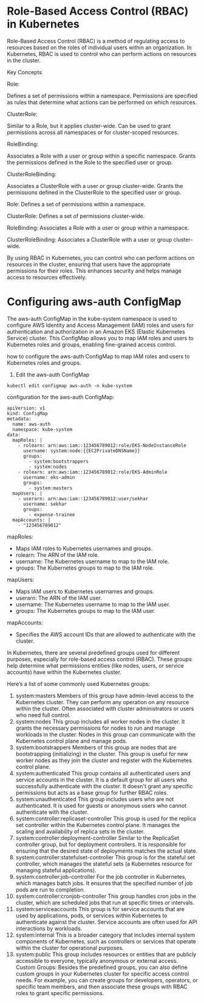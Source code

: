 # Role-Based Access Control (RBAC) in Kubernetes
Role-Based Access Control (RBAC) is a method of regulating access to resources based on the roles of individual users within an organization. In Kubernetes, RBAC is used to control who can perform actions on resources in the cluster.

Key Concepts

Role:

Defines a set of permissions within a namespace.
Permissions are specified as rules that determine what actions can be performed on which resources.

ClusterRole:

Similar to a Role, but it applies cluster-wide.
Can be used to grant permissions across all namespaces or for cluster-scoped resources.

RoleBinding:

Associates a Role with a user or group within a specific namespace.
Grants the permissions defined in the Role to the specified user or group.

ClusterRoleBinding:

Associates a ClusterRole with a user or group cluster-wide.
Grants the permissions defined in the ClusterRole to the specified user or group.

Role: Defines a set of permissions within a namespace.

ClusterRole: Defines a set of permissions cluster-wide.

RoleBinding: Associates a Role with a user or group within a namespace.

ClusterRoleBinding: Associates a ClusterRole with a user or group cluster-wide.

By using RBAC in Kubernetes, you can control who can perform actions on resources in the cluster, ensuring that users have the appropriate permissions for their roles. This enhances security and helps manage access to resources effectively.

#  Configuring aws-auth ConfigMap

The aws-auth ConfigMap in the kube-system namespace is used to configure AWS Identity and Access Management (IAM) roles and users for authentication and authorization in an Amazon EKS (Elastic Kubernetes Service) cluster. This ConfigMap allows you to map IAM roles and users to Kubernetes roles and groups, enabling fine-grained access control.

how to configure the aws-auth ConfigMap to map IAM roles and users to Kubernetes roles and groups.

1. Edit the aws-auth ConfigMap

```
kubectl edit configmap aws-auth -n kube-system
```

configuration for the aws-auth ConfigMap:

```
apiVersion: v1
kind: ConfigMap
metadata:
  name: aws-auth
  namespace: kube-system
data:
  mapRoles: |
    - rolearn: arn:aws:iam::123456789012:role/EKS-NodeInstanceRole
      username: system:node:{{EC2PrivateDNSName}}
      groups:
        - system:bootstrappers
        - system:nodes
    - rolearn: arn:aws:iam::123456789012:role/EKS-AdminRole
      username: eks-admin
      groups:
        - system:masters
  mapUsers: |
    - userarn: arn:aws:iam::123456789012:user/sekhar
      username: sekhar
      groups:
        - expense-trainee
  mapAccounts: |
    - "123456789012"
```

mapRoles:

* Maps IAM roles to Kubernetes usernames and groups.
* rolearn: The ARN of the IAM role.
* username: The Kubernetes username to map to the IAM role.
* groups: The Kubernetes groups to map to the IAM role.

mapUsers:

* Maps IAM users to Kubernetes usernames and groups.
* userarn: The ARN of the IAM user.
* username: The Kubernetes username to map to the IAM user.
* groups: The Kubernetes groups to map to the IAM user.

mapAccounts:

* Specifies the AWS account IDs that are allowed to authenticate with the cluster.




In Kubernetes, there are several predefined groups used for different purposes, especially for role-based access control (RBAC). These groups help determine what permissions entities (like nodes, users, or service accounts) have within the Kubernetes cluster.

Here’s a list of some commonly used Kubernetes groups:

1. system:masters
Members of this group have admin-level access to the Kubernetes cluster.
They can perform any operation on any resource within the cluster.
Often associated with cluster administrators or users who need full control.
2. system:nodes
This group includes all worker nodes in the cluster.
It grants the necessary permissions for nodes to run and manage workloads in the cluster.
Nodes in this group can communicate with the Kubernetes control plane and manage pods.
3. system:bootstrappers
Members of this group are nodes that are bootstrapping (initializing) in the cluster.
This group is useful for new worker nodes as they join the cluster and register with the Kubernetes control plane.
4. system:authenticated
This group contains all authenticated users and service accounts in the cluster.
It is a default group for all users who successfully authenticate with the cluster.
It doesn't grant any specific permissions but acts as a base group for further RBAC roles.
5. system:unauthenticated
This group includes users who are not authenticated.
It is used for guests or anonymous users who cannot authenticate with the cluster.
6. system:controller:replicaset-controller
This group is used for the replica set controller within the Kubernetes control plane.
It manages the scaling and availability of replica sets in the cluster.
7. system:controller:deployment-controller
Similar to the ReplicaSet controller group, but for deployment controllers.
It is responsible for ensuring that the desired state of deployments matches the actual state.
8. system:controller:statefulset-controller
This group is for the stateful set controller, which manages the stateful sets (a Kubernetes resource for managing stateful applications).
9. system:controller:job-controller
For the job controller in Kubernetes, which manages batch jobs.
It ensures that the specified number of job pods are run to completion.
10. system:controller:cronjob-controller
This group handles cron jobs in the cluster, which are scheduled jobs that run at specific times or intervals.
11. system:serviceaccounts
This group is for service accounts that are used by applications, pods, or services within Kubernetes to authenticate against the cluster.
Service accounts are often used for API interactions by workloads.
12. system:internal
This is a broader category that includes internal system components of Kubernetes, such as controllers or services that operate within the cluster for operational purposes.
13. system:public
This group includes resources or entities that are publicly accessible to everyone, typically anonymous or external access.
Custom Groups:
Besides the predefined groups, you can also define custom groups in your Kubernetes cluster for specific access control needs. For example, you can create groups for developers, operators, or specific team members, and then associate these groups with RBAC roles to grant specific permissions.